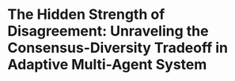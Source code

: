 # The Hidden Strength of Disagreement: Unraveling the Consensus-Diversity Tradeoff in Adaptive Multi-Agent System
